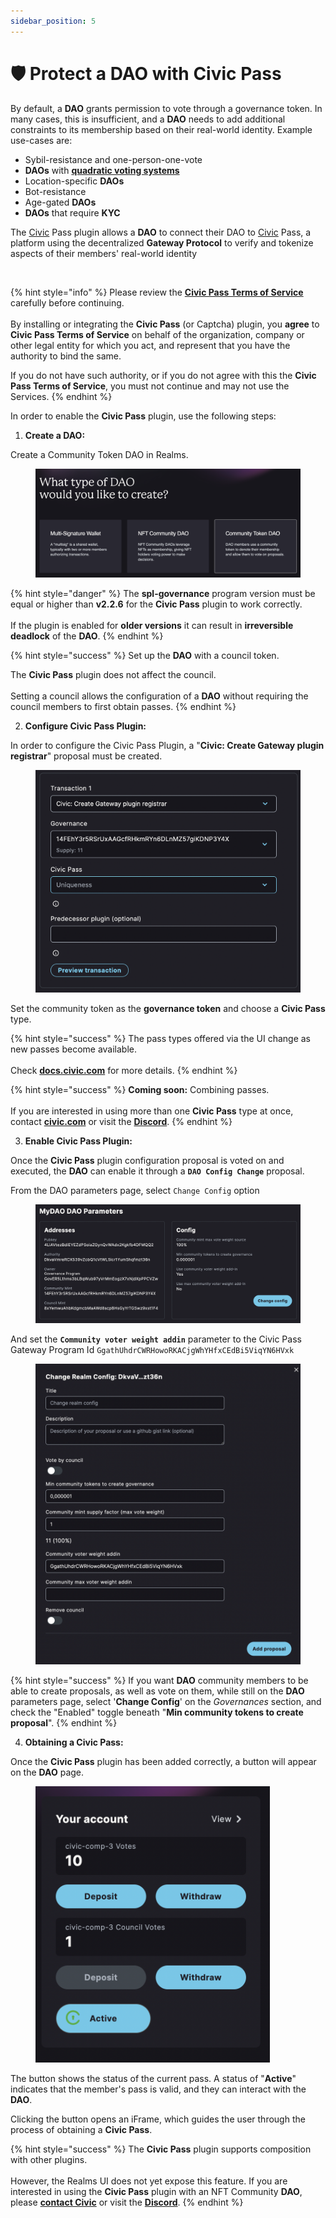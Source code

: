 ```yaml
---
sidebar_position: 5
---
```


# 🛡️ Protect a DAO with Civic Pass

By default, a **DAO** grants permission to vote through a governance token. In many cases, this is insufficient, and a **DAO** needs to add additional constraints to its membership based on their real-world identity. Example use-cases are:

* Sybil-resistance and one-person-one-vote
* **DAOs** with [**quadratic voting systems**](https://en.wikipedia.org/wiki/Quadratic\_voting)
* Location-specific **DAOs**
* Bot-resistance
* Age-gated **DAOs**
* **DAOs** that require **KYC**

The [Civic](https://www.civic.com/) Pass plugin allows a **DAO** to connect their DAO to [Civic](https://www.civic.com/) Pass, a platform using the decentralized **Gateway Protocol** to verify and tokenize aspects of their members' real-world identity

<figure><img src="https://296656056-files.gitbook.io/~/files/v0/b/gitbook-x-prod.appspot.com/o/spaces%2FDpqMXquEKUvr1Me1kPpW%2Fuploads%2FsqMz4uFANTu9T77t4X2p%2FHow-CP-Works.png?alt=media&#x26;token=df3113b7-de39-407e-a5c0-0c15d3501c79" alt=""><figcaption></figcaption></figure>

{% hint style="info" %}
Please review the [**Civic Pass Terms of Service**](https://www.civic.com/legal/terms-of-service-civic-pass-v1/) carefully before continuing. \
\
By installing or integrating the **Civic Pass** (or Captcha) plugin, you **agree** to **Civic Pass Terms of Service** on behalf of the organization, company or other legal entity for which you act, and represent that you have the authority to bind the same.

If you do not have such authority, or if you do not agree with this the **Civic Pass Terms of Service**, you must not continue and may not use the Services.
{% endhint %}

In order to enable the **Civic Pass** plugin, use the following steps:

1. **Create a DAO:**

Create a Community Token DAO in Realms.

<figure><img src="../../.gitbook/assets/create-dao-72b9434779105a40e69ce1363ee9c8e0.png" alt=""><figcaption></figcaption></figure>

{% hint style="danger" %}
The **spl-governance** program version must be equal or higher than **v2.2.6** for the **Civic Pass** plugin to work correctly. \
\
If the plugin is enabled for **older versions** it can result in **irreversible deadlock** of the **DAO**.
{% endhint %}

{% hint style="success" %}
Set up the **DAO** with a council token.

The **Civic Pass** plugin does not affect the council. \
\
Setting a council allows the configuration of a **DAO** without requiring the council members to first obtain passes.
{% endhint %}

2. **Configure Civic Pass Plugin:**

In order to configure the Civic Pass Plugin, a "**Civic: Create Gateway plugin registrar**" proposal must be created.

<figure><img src="../../.gitbook/assets/create-gateway-plugin-registrar-5b6b7821d922e4c2b2cd7ae09bba1b53.png" alt=""><figcaption></figcaption></figure>

Set the community token as the **governance token** and choose a **Civic Pass** type​.

{% hint style="success" %}
The pass types offered via the UI change as new passes become available. \
\
Check [**docs.civic.com**](https://docs.civic.com) for more details.
{% endhint %}

{% hint style="success" %}
**Coming soon:** Combining passes. \
\
If you are interested in using more than one **Civic Pass** type at once, contact [**civic.com**](https://www.civic.com/contact-us/) or visit the [**Discord**](https://discord.gg/8H5Kdtr5Wn).
{% endhint %}

3. **Enable Civic Pass Plugin:**

Once the **Civic Pass** plugin configuration proposal is voted on and executed, the **DAO** can enable it through a **`DAO Config Change`** proposal.

From the DAO parameters page, select `Change Config` option

<figure><img src="../../.gitbook/assets/DAO-config-change-41d6e74324b45efd549953072ea19823.png" alt=""><figcaption></figcaption></figure>

And set the **`Community voter weight addin`** parameter to the Civic Pass Gateway Program Id `GgathUhdrCWRHowoRKACjgWhYHfxCEdBi5ViqYN6HVxk`

<figure><img src="../../.gitbook/assets/enable-gateway-plugin-0dd7b90e73945298b3fa0cd162621d47.png" alt="" width="563"><figcaption></figcaption></figure>

{% hint style="success" %}
If you want **DAO** community members to be able to create proposals, as well as vote on them, while still on the **DAO** parameters page, select '**Change Config**' on the _Governances_ section, and check the "Enabled" toggle beneath "**Min community tokens to create proposal**".
{% endhint %}

4. **Obtaining a Civic Pass:**

Once the **Civic Pass** plugin has been added correctly, a button will appear on the **DAO** page.

<figure><img src="../../.gitbook/assets/identity-button-148fd48a4438b93f9e6b7cc0fbbde879.png" alt="" width="375"><figcaption></figcaption></figure>

The button shows the status of the current pass. A status of "**Active**" indicates that the member's pass is valid, and they can interact with the **DAO**.

Clicking the button opens an iFrame, which guides the user through the process of obtaining a **Civic Pass**.

{% hint style="success" %}
The **Civic Pass** plugin supports composition with other plugins. \
\
However, the Realms UI does not yet expose this feature. If you are interested in using the **Civic Pass** plugin with an NFT Community **DAO**, please [**contact Civic**](https://www.civic.com/contact-us/) or visit the [**Discord**](https://discord.gg/8H5Kdtr5Wn).&#x20;
{% endhint %}

